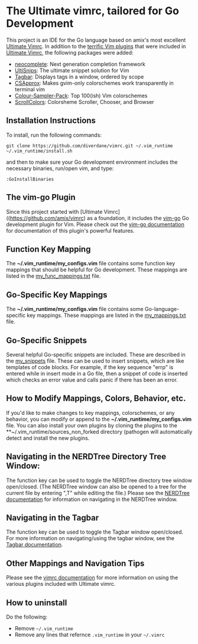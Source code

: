 # The Ultimate vimrc, tailored for Go Development

This project is an IDE for the Go language based on amix's most excellent [Ultimate Vimrc](https://github.com/amix/vimrc). In addition to the [terrific Vim plugins](https://github.com/amix/vimrc#included-plugins) that were included in [Ultimate Vimrc](https://github.com/amix/vimrc), the following packages were added:

* [neocomplete](https://github.com/Shougo/neocomplete.vim): Next generation completion framework
* [UltiSnips](https://github.com/SirVer/ultisnips): The ultimate snippet solution for Vim
* [Tagbar](https://github.com/majutsushi/tagbar): Displays tags in a window, ordered by scope
* [CSApprox](https://github.com/vim-scripts/CSApprox): Makes gvim-only colorschemes work transparently in terminal vim
* [Colour-Sampler-Pack](https://github.com/vim-scripts/Colour-Sampler-Pack): Top 100(ish) Vim colorschemes
* [ScrollColors](https://github.com/vim-scripts/ScrollColors): Colorsheme Scroller, Chooser, and Browser


## Installation Instructions
To install, run the following commands:

    git clone https://github.com/diverdane/vimrc.git ~/.vim_runtime
    ~/.vim_runtime/install.sh

and then to make sure your Go development environment includes the necessary binaries, run/open vim, and type:

    :GoInstallBinaries


## The vim-go Plugin
Since this project started with [Ultimate Vimrc]((https://github.com/amix/vimrc) as a foundation, it includes the [vim-go](https://github.com/fatih/vim-go) Go development plugin for Vim. Please check out the [vim-go documentation](https://github.com/fatih/vim-go#vim-go-) for documentation of this plugin's powerful features.


## Function Key Mapping
The **~/.vim_runtime/my_configs.vim** file contains some function key mappings that should be helpful for Go development. These mappings are listed in the [my_func_mappings.txt](https://github.com/diverdane/vimrc/blob/master/my_func_mappings.txt) file.


## Go-Specific Key Mappings
The **~/.vim_runtime/my_configs.vim** file contains some Go-language-specific key mappings. These mappings are listed in the [my_mappings.txt](https://github.com/diverdane/vimrc/blob/master/my_mappings.txt) file.


## Go-Specific Snippets
Several helpful Go-specific snippets are included. These are described in the [my_snippets](https://github.com/diverdane/vimrc/blob/master/my_snippets.txt) file. These can be used to insert snippets, which are like templates of code blocks. For example, if the key sequence "errp<Tab>" is entered while in insert mode in a Go file, then a snippet of code is inserted which checks an error value and calls panic if there has been an error.


## How to Modify Mappings, Colors, Behavior, etc.
If you'd like to make changes to key mappings, colorschemes, or any behavior, you can modify or append to the **~/.vim_runtime/my_configs.vim** file. You can also install your own plugins by cloning the plugins to the **~/.vim_runtime/sources_non_forked directory (pathogen will automatically detect and install the new plugins.


## Navigating in the NERDTree Directory Tree Window:
The <F2> function key can be used to toggle the NERDTree directory tree window open/closed. (The NERDTree window can also be opened to a tree for the current file by entering ",T" while editing the file.) Please see the [NERDTree documentation](https://github.com/scrooloose/nerdtree#the-nerd-tree) for information on navigating in the NERDTree window.


## Navigating in the Tagbar
The <F8> function key can be used to toggle the Tagbar window open/closed. For more information on navigating/using the tagbar window, see the [Tagbar documentation](https://github.com/majutsushi/tagbar#tagbar-a-class-outline-viewer-for-vim).


## Other Mappings and Navigation Tips
Please see the [vimrc documentation](https://github.com/amix/vimrc#the-ultimate-vimrc) for more information on using the various plugins included with Ultimate vimrc.


## How to uninstall
Do the following:
* Remove `~/.vim_runtime`
* Remove any lines that refernce `.vim_runtime` in your `~/.vimrc`

